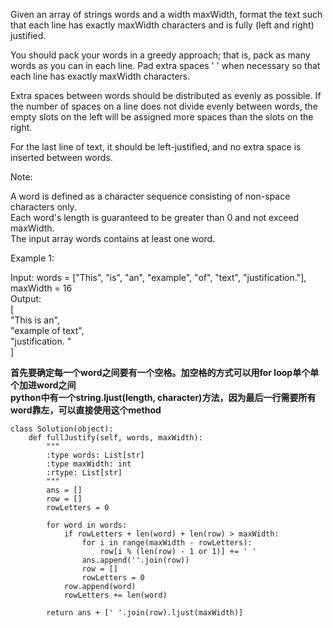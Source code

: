 Given an array of strings words and a width maxWidth, format the text such that each line has exactly maxWidth characters and is fully (left and right) justified.  

You should pack your words in a greedy approach; that is, pack as many words as you can in each line. Pad extra spaces ' ' when necessary so that each line has exactly maxWidth characters.  

Extra spaces between words should be distributed as evenly as possible. If the number of spaces on a line does not divide evenly between words, the empty slots on the left will be assigned more spaces than the slots on the right.  

For the last line of text, it should be left-justified, and no extra space is inserted between words.  

Note:  

A word is defined as a character sequence consisting of non-space characters only.  
Each word's length is guaranteed to be greater than 0 and not exceed maxWidth.  
The input array words contains at least one word.  
 

Example 1:  

Input: words = ["This", "is", "an", "example", "of", "text", "justification."], maxWidth = 16  
Output:  
[  
   "This    is    an",  
   "example  of text",  
   "justification.  "  
]  


**首先要确定每一个word之间要有一个空格。加空格的方式可以用for loop单个单个加进word之间**  
**python中有一个string.ljust(length, character)方法，因为最后一行需要所有word靠左，可以直接使用这个method**

```
class Solution(object):
    def fullJustify(self, words, maxWidth):
        """
        :type words: List[str]
        :type maxWidth: int
        :rtype: List[str]
        """
        ans = []
        row = []
        rowLetters = 0

        for word in words:
            if rowLetters + len(word) + len(row) > maxWidth:
                for i in range(maxWidth - rowLetters):
                    row[i % (len(row) - 1 or 1)] += ' '
                ans.append(''.join(row))
                row = []
                rowLetters = 0
            row.append(word)
            rowLetters += len(word)

        return ans + [' '.join(row).ljust(maxWidth)]
```
